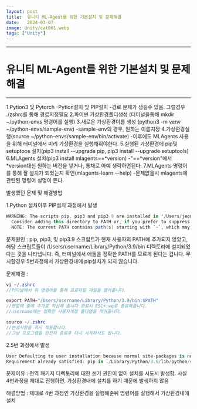 ```yaml
---
layout: post
title:  유니티 ML-Agent를 위한 기본설치 및 문제해결
date:   2024-03-07
image: Unity/cat001.webp
tags: ["Unity"]
---
```




---
# 유니티 ML-Agent를 위한 기본설치 및 문제해결
---

1.Pytion3 및 Pytorch
 -Pytion설치 및 PIP설치
 -경로 문제가 생길수 있음. 그럴경우 ./zshrc를 통해 경로지정필요 
2.파이썬 가상환경폴더생성 (터미널을통해 mkdir ~/python-envs 명령어를 실행)
3.새로운 가상환경이름 생성 (python3 -m venv ~/python-envs/sample-env)
 -sample-env의 경우, 원하는 이름지정
4.가상환경실행(source ~/python-envs/sample-env/bin/activate) 
 -이후에도 MLAgents 사용을 위해 터미널에서 미리 가상환경을 실행해줘야한다.
5.실행된 가상환경에 pip및 setuptoos 설치(pip3 install --upgrade pip, pip3 install --upgrade setuptools)
6.MLAgents 설치(pip3 install mlagents==*version)
 -"==*version"에서 *version대신 원하는 버전을 넣거나, 통채로 아예 생략하면된다.
7.MLAgents 명령어를 통해 잘 설치가 되었는지 확인(mlagents-learn --help)
 -문제없을시 mlagents에 관련된 명령어 설명이 뜬다.
 
발생했던 문제 및 해결방법

1.Python 설치이후 PIP설치 과정에서 발생

```c#
WARNING: The scripts pip, pip3 and pip3.9 are installed in '/Users/jeonghyeongi/Library/Python/3.9/bin' which is not on PATH.
  Consider adding this directory to PATH or, if you prefer to suppress this warning, use --no-warn-script-location.
  NOTE: The current PATH contains path(s) starting with `~`, which may not be expanded by all applications. 
```
문제원인 : pip, pip3, 및 pip3.9 스크립트가 현재 사용자의 PATH에 추가되지 않았고, 해당 스크립트들이 /Users/username/Library/Python/3.9/bin 디렉토리에 설치되었다는 것을 나타냅니다. 즉, 터미널에서 애들을 정확한 PATH를 모르게 된다는 겁니다. 무시할경우 5번과정에서 가상환경내에 pip설치가 되지 않습니다.

문제해결 :

```c#
vi ~/.zshrc
//터미널에서 위 명령어를 통해 프로파일 파일을 열어줍니다.

export PATH="/Users/username/Library/Python/3.9/bin:$PATH"
//맨밑에 줄에 추가로 작성해 줍니다 완료시 ESC+:wq로 종료해줍니다.
//username에는 정확한 사용자계정 폴더명을 적어줍니다.

source ~/.zshrc
//변경사항을 즉시 적용합니다.
//그냥 프로그램을 완전히 종료후 다시 시작하셔도 됩니다.
```

2.5번 과정에서 발생

```c#
User Defaulting to user installation because normal site-packages is not writeable
Requirement already satisfied: pip in ./Library/Python/3.9/lib/python/site-packages (24.0) 
```
문제이유 : 전역 패키지 디렉토리에 대한 쓰기 권한이 없이 설치를 시도시 발생함.
사실 4번과정을 제대로 진행하면, 가상환경내에 설치를 하기 때문에 발생하지 않음

해결방법 : 제대로 4번 과정인 가상환경을 실행해준뒤 명령어를 실행해서 가상환경내에 설치





